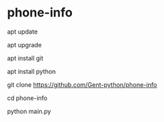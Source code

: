 # phone-info

apt update

apt upgrade

apt install git

apt install python 

git clone https://github.com/Gent-python/phone-info

cd phone-info

python main.py
